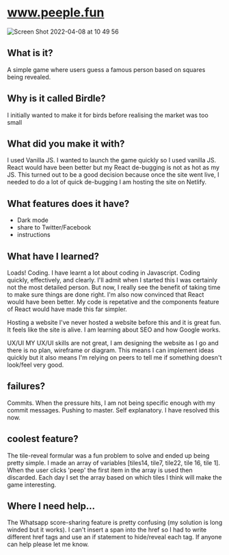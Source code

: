 # www.peeple.fun

![Screen Shot 2022-04-08 at 10 49 56](https://user-images.githubusercontent.com/85199675/162411736-597a9c5d-078a-448c-be63-9a5a3ada2ae0.png)

##  What is it? 

A simple game where users guess a famous person based on squares being revealed. 

## Why is it called Birdle?

I initially wanted to make it for birds before realising the market was too small 

## What did you make it with?

I used Vanilla JS. I wanted to launch the game quickly so I used vanilla JS. React would have been better but my React de-bugging is not as hot as my JS. This turned out to be a good decision because once the site went live, I needed to do a lot of quick de-bugging
I am hosting the site on Netlify. 

## What features does it have?

- Dark mode
- share to Twitter/Facebook
- instructions 


## What have I learned?

Loads! 
Coding. 
I have learnt a lot about coding in Javascript. Coding quickly, effectively, and clearly. I'll admit when I started this I was certainly not the most detailed person. But now, I really see the benefit of taking time to make sure things are done right. I'm also now convinced that React would have been better. My code is repetative and the components feature of React would have made this far simpler. 

Hosting a website
I've never hosted a website before this and it is great fun. It feels like the site is alive. I am learning about SEO and how Google works. 

UX/UI
MY UX/UI skills are not great, I am designing the website as I go and there is no plan, wireframe or diagram. This means I can implement ideas quickly but it also means I'm relying on peers to tell me if something doesn't look/feel very good. 



## failures?

Commits. When the pressure hits, I am not being specific enough with my commit messages.
Pushing to master. Self explanatory. I have resolved this now. 

## coolest feature?

The tile-reveal formular was a fun problem to solve and ended up being pretty simple. I made an array of variables [tiles14, tile7, tile22, tile 16, tile 1]. When the user clicks 'peep' the first item in the array is used then discarded. Each day I set the array based on which tiles I think will make the game interesting. 

## Where I need help...
The Whatsapp score-sharing feature is pretty confusing (my solution is long winded but it works). I can't insert a span into the href so I had to write different href tags and use an if statement to hide/reveal each tag. If anyone can help please let me know. 
